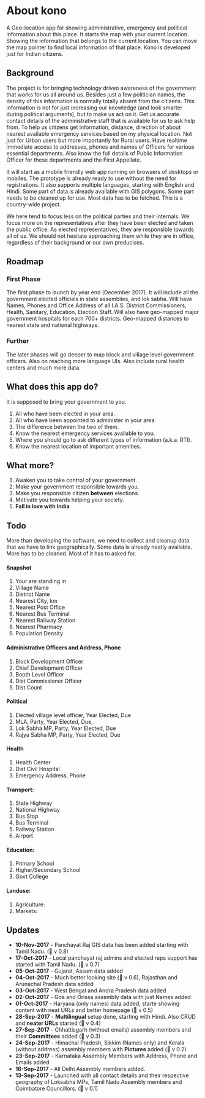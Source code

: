 # About kono

A Geo-location app for showing administrative, emergency and political information about this place. It starts the map with your current location. Showing the information that belongs to the current location. You can move the map pointer to find local information of that place. Kono is developed just for Indian citizens.

## Background

The project is for bringing technology driven awareness of the government that works for us all around us. Besides just a few politician names, the density of this information is normally totally absent from the citizens. This information is not for just increasing our knowledge (and look smarter during political arguments), but to make us act on it. Get us accurate contact details of the administrative staff that is available for us to ask help from. To help us citizens get information, distance, direction of about nearest available emergency services based on my physical location. Not just for Urban users but more importantly for Rural users. Have realtime immediate access to addresses, phones and names of Officers for various essential departments. Also know the full details of Public Information Officer for these departments and the First Appellate. 

It will start as a mobile friendly web app running on browsers of desktops or mobiles. The prototype is already ready to use without the need for registrations. It also supports multiple languages, starting with English and Hindi. Some part of data is already available with GIS polygons. Some part needs to be cleaned up for use. Most data has to be fetched. This is a country-wide project.

We here tend to focus less on the political parties and their internals. We focus more on the representatives after they have been elected and taken the public office. As elected representatives, they are responsible towards all of us. We should not hesitate approaching them while they are in office, regardless of their background or our own preducises.

## Roadmap

### First Phase
The first phase to launch by year end (December 2017). It will include all the government elected officials in state assemblies, and lok sabha. Will have Names, Phones and Office Address of all I.A.S. District Commissioners, Health, Sanitary, Education, Election Staff. Will also have geo-mapped major government hospitals for each 700+ districts. Geo-mapped distances to nearest state and national highways.
### Further

The later phases will go deeper to map block and village level government officers. Also on reaching more language UIs. Also include rural health centers and much more data.

## What does this app do?

It is supposed to bring your government to you.

1. All who have been elected in your area.
2. All who have been appointed to administer in your area.
3. The difference between the two of them.
4. Know the nearest emergency services available to you.
5. Where you should go to ask different types of information (a.k.a. RTI).
6. Know the nearest location of important amenities.

## What more?

1. Awaken you to take control of your government.
2. Make your government responsible towards you.
3. Make you responsible citizen **between** elections.
4. Motivate you towards helping your society.
5. **Fall in love with India**

## Todo

More than developing the software, we need to collect and cleanup data that we have to link geographically. Some data is already neatly available. More has to be cleaned. Most of it has to asked for.

#### Snapshot
1. Your are standing in
1. Village Name
1. District Name
1. Nearest City, km
1. Nearest Post Office
1. Nearest Bus Terminal
1. Nearest Railway Station
1. Nearest Pharmacy
1. Population Density

#### Administrative Officers and Address, Phone
1. Block Development Officer
1. Chief Development Officer
1. Booth Level Officer
1. Dist Commissioner Officer
1. Dist Count


#### Political
1. Elected village level officer, Year Elected, Due
1. MLA, Party, Year Elected, Due,
1. Lok Sabha MP, Party, Year Elected, Due
1. Rajya Sabha MP, Party, Year Elected, Due

#### Health
1. Health Center
1. Dist Civil Hospital
1. Emergency Address, Phone


#### Transport:
1. State Highway
1. National Highway
1. Bus Stop
1. Bus Terminal
1. Railway Station
1. Airport

#### Education:
1. Primary School
1. Higher/Secondary School
1. Govt College

#### Landuse:
1. Agriculture:
1. Markets:

## Updates
* **10-Nov-2017** - Panchayat Raj GIS data has been added starting with Tamil Nadu. (:pushpin: v 0.8)
* **17-Oct-2017** - Local panchayat raj admins and elected reps support has started with Tamil Nadu. (:pushpin: v 0.7)
* **05-Oct-2017** - Gujarat, Assam data added
* **04-Oct-2017** - Much better looking site (:pushpin: v 0.6), Rajasthan and Arunachal Pradesh data added
* **03-Oct-2017** - West Bengal and Andra Pradesh data added
* **02-Oct-2017** - Goa and Orissa assembly data with just Names added
* **01-Oct-2017** - Haryana (only names) data added, starte showing	content	with neat URLs and better homepage (:pushpin: v 0.5)
* **28-Sep-2017** - **Multilingual** setup done, starting with Hindi. Also CRUD and **neater URLs** started (:pushpin: v 0.4)
* **27-Sep-2017** - Chhattisgarh (without emails) assembly members and their **Committees** added (:pushpin: v 0.3)
* **24-Sep-2017** - Himachal Pradesh, Sikkim (Names only) and Kerala (without address) assembly members with **Pictures** added (:pushpin: v 0.2)
* **23-Sep-2017** - Karnataka Assembly Members with Address, Phone and Emails added
* **16-Sep-2017** - All Delhi Assembly members added.
* **13-Sep-2017** - Launched with all contact details and their respective geography of Loksabha MPs, Tamil Nadu Assembly members and Coimbatore Councillors. (:pushpin: v 0.1)
